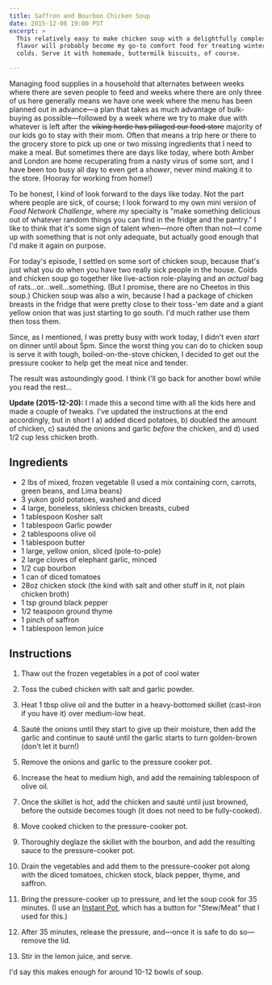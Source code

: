 ```yaml
---
title: Saffron and Bourbon Chicken Soup
date: 2015-12-08 19:00 PST
excerpt: >
  This relatively easy to make chicken soup with a delightfully complex
  flavor will probably become my go-to comfort food for treating winter
  colds. Serve it with homemade, buttermilk biscuits, of course.

---
```


Managing food supplies in a household that alternates between weeks
where there are seven people to feed and weeks where there are only
three of us here generally means we have one week where the menu has
been planned out in advance—a plan that takes as much advantage of
bulk-buying as possible—followed by a week where we try to make due with
whatever is left after the <s>viking horde has pillaged our food
store</s> majority of our kids go to stay with their mom. Often that
means a trip here or there to the grocery store to pick up one or two
missing ingredients that I need to make a meal. But sometimes there are
days like today, where both Amber and London are home recuperating from
a nasty virus of some sort, and I have been too busy all day to even get
a *shower*, never mind making it to the store. (Hooray for working from
home!)

To be honest, I kind of look forward to the days like today. Not the
part where people are sick, of course; I look forward to my own mini
version of *Food Network Challenge*, where *my* specialty is "make
something delicious out of whatever random things you can find in the
fridge and the pantry." I like to think that it's some sign of talent
when—more often than not—I come up with something that is not only
adequate, but actually good enough that I'd make it again on purpose.

For today's episode, I settled on some sort of chicken soup, because
that's just what you do when you have two really sick people in the
house. Colds and chicken soup go together like live-action role-playing
and an *actual* bag of rats...or...well...something. (But I promise,
there are no Cheetos in this soup.) Chicken soup was also a win, because
I had a package of chicken breasts in the fridge that were pretty close
to their toss-'em date and a giant yellow onion that was just starting
to go south. I'd much rather use them then toss them.

Since, as I mentioned, I was pretty busy with work today, I didn't even
*start* on dinner until about 5pm. Since the worst thing you can do to
chicken soup is serve it with tough, boiled-on-the-stove chicken, I
decided to get out the pressure cooker to help get the meat nice and
tender.

The result was astoundingly good. I think I'll go back for another bowl
while you read the rest...

**Update (2015-12-20):** I made this a second time with all the kids here
and made a couple of tweaks. I've updated the instructions at the end
accordingly, but in short I a) added diced potatoes, b) doubled the amount
of chicken, c) sautéd the onions and garlic *before* the chicken, and
d) used 1/2 cup less chicken broth.

## Ingredients ##

* 2 lbs of mixed, frozen vegetable (I used a mix containing corn,
  carrots, green beans, and Lima beans)
* 3 yukon gold potatoes, washed and diced
* 4 large, boneless, skinless chicken breasts, cubed
* 1 tablespoon Kosher salt
* 1 tablespoon Garlic powder
* 2 tablespoons olive oil
* 1 tablespoon butter
* 1 large, yellow onion, sliced (pole-to-pole)
* 2 large cloves of elephant garlic, minced
* 1/2 cup bourbon
* 1 can of diced tomatoes
* 28oz chicken stock (the kind with salt and other stuff in it, not
  plain chicken broth)
* 1 tsp ground black pepper
* 1/2 teaspoon ground thyme
* 1 pinch of saffron
* 1 tablespoon lemon juice

## Instructions ##

1. Thaw out the frozen vegetables in a pot of cool water

2. Toss the cubed chicken with salt and garlic powder.

3. Heat 1 tbsp olive oil and the butter in a heavy-bottomed skillet (cast-iron
   if you have it) over medium-low heat.

4. Sauté the onions until they start to give up their moisture, then add
   the garlic and continue to sauté until the garlic starts to turn
   golden-brown (don't let it burn!)

5. Remove the onions and garlic to the pressure cooker pot.

6. Increase the heat to medium high, and add the remaining tablespoon of olive oil.

7. Once the skillet is hot, add the chicken and sauté until just
   browned, before the outside becomes tough (it does not need to be
   fully-cooked).

8. Move cooked chicken to the pressure-cooker pot.

9. Thoroughly deglaze the skillet with the bourbon, and add the resulting
   sauce to the pressure-cooker pot.

19. Drain the vegetables and add them to the pressure-cooker pot along
    with the diced tomatoes, chicken stock, black pepper, thyme, and
    saffron.

11. Bring the pressure-cooker up to pressure, and let the soup cook for
    35 minutes. (I use an [Instant Pot][instant-pot], which has a button
    for "Stew/Meat" that I used for this.)

12. After 35 minutes, release the pressure, and—once it is safe to do
    so—remove the lid.

13. Stir in the lemon juice, and serve.

I'd say this makes enough for around 10-12 bowls of soup.

[instant-pot]: http://instantpot.com
